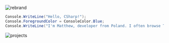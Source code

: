 ![rebrand](https://user-images.githubusercontent.com/49320100/148186778-0ad07657-ef28-4f73-9f16-f498094c0609.png)
```cs
Console.WriteLine("Hello, CSharp!");
Console.ForegroundColor = ConsoleColor.Blue;
Console.WriteLine("I'm Matthew, developer from Poland. I often browse Twitter & codepen and I enjoy making UI/UX designs.");
```
![projects](https://user-images.githubusercontent.com/49320100/148188236-728e2237-4de2-47d9-95b1-8c297529594c.png)

<!-- 🚩 **Reach me on Discord:** `wnm210#3531` or [join my community](https://discord.gg/4KMSbpE)<br /> -->

<!-- :receipt: **Positions**<br>
&nbsp; &nbsp; &nbsp;**`CEO` `@`** [`Nove, change the world`](https://nove.team)<br>
&nbsp; &nbsp; &nbsp;**`Web Developer` `@`** [`LabsHQ`](https://labs.surf) -->

<!-- :computer: **I work with**<br>
&nbsp; &nbsp; &nbsp;**`CSharp`
`CPlusPlus`
`JavaScript`
`TypeScript`
`next.js`
`vue.js`
`React`
`HTML`
`CSS`
`Sass`
`SCSS`
`Electron`** -->
